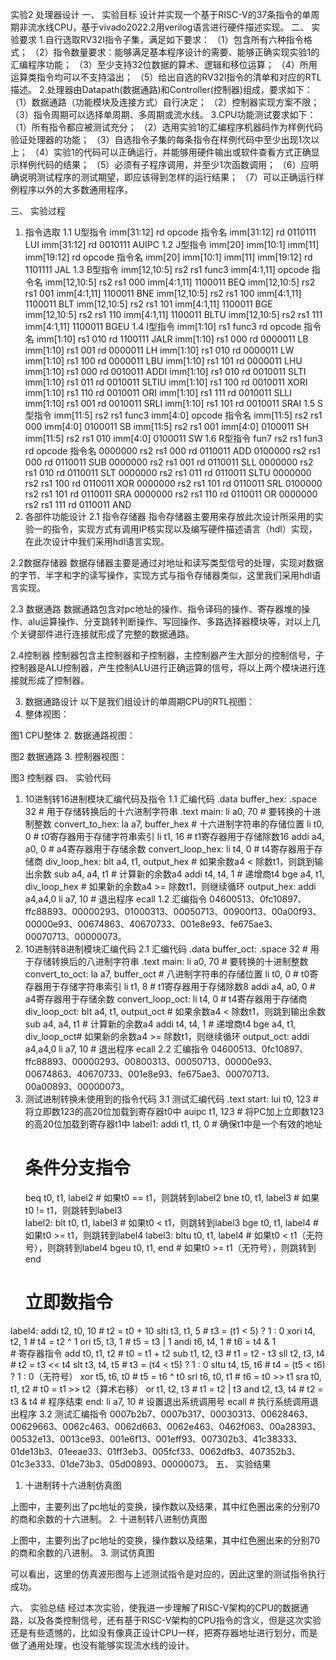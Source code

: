 实验2 处理器设计
一、	实验目标
设计并实现一个基于RISC-V的37条指令的单周期非流水线CPU，基于vivado2022.2用verilog语言进行硬件描述实现。
二、	实验要求
1.自行选取RV32I指令子集，满足如下要求：
（1）包含所有六种指令格式；
（2）指令数量要求：能够满足基本程序设计的需要、能够正确实现实验1的汇编程序功能；
（3）至少支持32位数据的算术、逻辑和移位运算； 
（4）所用运算类指令均可以不支持溢出； 
（5）给出自选的RV32I指令的清单和对应的RTL描述。
2.处理器由Datapath(数据通路)和Controller(控制器)组成，要求如下： 
（1）数据通路（功能模块及连接方式）自行决定；
（2）控制器实现方案不限；
（3）指令周期可以选择单周期、多周期或流水线。 
3.CPU功能测试要求如下：
（1）所有指令都应被测试充分；
（2）选用实验1的汇编程序机器码作为样例代码验证处理器的功能；
（3）自选指令子集的每条指令在样例代码中至少出现1次以上；
（4）实验1的代码可以正确运行，并能够用硬件输出或软件查看方式正确显示样例代码的结果； 
（5）必须有子程序调用，并至少1次函数调用； 
（6）应明确说明测试程序的测试期望，即应该得到怎样的运行结果；
（7）可以正确运行样例程序以外的大多数通用程序。


三、	实验过程
1.	指令选取
1.1  U型指令
imm[31:12]	rd	opcode	指令名
imm[31:12]	rd	0110111	LUI
imm[31:12]	rd	0010111	AUIPC
1.2  J型指令
imm[20]	imm[10:1]	imm[11]	imm[19:12]	rd	opcode	指令名
imm[20]	imm[10:1]	imm[11]	imm[19:12]	rd	1101111	JAL
1.3  B型指令
imm[12,10:5]	rs2	rs1	func3	imm[4:1,11]	opcode	指令名
imm[12,10:5]	rs2	rs1	000	imm[4:1,11]	1100011	BEQ
imm[12,10:5]	rs2	rs1	001	imm[4:1,11]	1100011	BNE
imm[12,10:5]	rs2	rs1	100	imm[4:1,11]	1100011	BLT
imm[12,10:5]	rs2	rs1	101	imm[4:1,11]	1100011	BGE
imm[12,10:5]	rs2	rs1	110	imm[4:1,11]	1100011	BLTU
imm[12,10:5]	rs2	rs1	111	imm[4:1,11]	1100011	BGEU
1.4  I型指令
imm[1:10]	rs1	func3	rd	opcode	指令名
imm[1:10]	rs1	010	rd	1100111	JALR
imm[1:10]	rs1	000	rd	0000011	LB
imm[1:10]	rs1	001	rd	0000011	LH
imm[1:10]	rs1	010	rd	0000011	LW
imm[1:10]	rs1	100	rd	0000011	LBU
imm[1:10]	rs1	101	rd	0000011	LHU
imm[1:10]	rs1	000	rd	0010011	ADDI
imm[1:10]	rs1	010	rd	0010011	SLTI
imm[1:10]	rs1	011	rd	0010011	SLTIU
imm[1:10]	rs1	100	rd	0010011	XORI
imm[1:10]	rs1	110	rd	0010011	ORI
imm[1:10]	rs1	111	rd	0010011	SLLI
imm[1:10]	rs1	001	rd	0010011	SRLI
imm[1:10]	rs1	101	rd	0010011	SRAI
1.5  S型指令
imm[11:5]	rs2	rs1	func3	imm[4:0]	opcode	指令名
imm[11:5]	rs2	rs1	000	imm[4:0]	0100011	SB
imm[11:5]	rs2	rs1	001	imm[4:0]	0100011	SH
imm[11:5]	rs2	rs1	010	imm[4:0]	0100011	SW
1.6  R型指令
fun7	rs2	rs1	fun3	rd	opcode	指令名
0000000	rs2	rs1	000	rd	0110011	ADD
0100000	rs2	rs1	000	rd	0110011	SUB
0000000	rs2	rs1	001	rd	0110011	SLL
0000000	rs2	rs1	010	rd	0110011	SLT
0000000	rs2	rs1	011	rd	0110011	SLTU
0000000	rs2	rs1	100	rd	0110011	XOR
0000000	rs2	rs1	101	rd	0110011	SRL
0100000	rs2	rs1	101	rd	0110011	SRA
0000000	rs2	rs1	110	rd	0110011	OR
0000000	rs2	rs1	111	rd	0110011	AND
2.	各部件功能设计
2.1 指令存储器
指令存储器主要用来存放此次设计所采用的实验一的指令，实现方式有调用IP核实现以及编写硬件描述语言（hdl）实现，在此次设计中我们采用hdl语言实现。
 
2.2数据存储器
	数据存储器主要是通过对地址和读写类型信号的处理，实现对数据的字节、半字和字的读写操作，实现方式与指令存储器类似，这里我们采用hdl语言实现。
 
2.3 数据通路
	数据通路包含对pc地址的操作、指令译码的操作、寄存器堆的操作、alu运算操作、分支跳转判断操作、写回操作、多路选择器模块等，对以上几个关键部件进行连接就形成了完整的数据通路。
 
2.4控制器
	控制器包含主控制器和子控制器，主控制器产生大部分的控制信号，子控制器是ALU控制器，产生控制ALU进行正确运算的信号，将以上两个模块进行连接就形成了控制器。
 
3.	数据通路设计
以下是我们组设计的单周期CPU的RTL视图：
1.	整体视图：
 
图1 CPU整体
2.	数据通路视图：
 
图2 数据通路
3.	控制器视图：
 
图3 控制器
四、	实验代码
1.	10进制转16进制模块汇编代码及指令
1.1 汇编代码
.data
buffer_hex: .space 32  # 用于存储转换后的十六进制字符串
.text
main:
    li a0, 70           # 要转换的十进制整数
convert_to_hex:
    la a7, buffer_hex   # 十六进制字符串的存储位置
    li t0, 0            # t0寄存器用于存储字符串索引
    li t1, 16           # t1寄存器用于存储除数16
    addi a4, a0, 0      # a4寄存器用于存储余数
convert_loop_hex:
    li t4, 0            # t4寄存器用于存储商
div_loop_hex:
    blt a4, t1, output_hex  # 如果余数a4 < 除数t1，则跳到输出余数
    sub a4, a4, t1          # 计算新的余数a4
    addi t4, t4, 1          # 递增商t4
    bge a4, t1, div_loop_hex # 如果新的余数a4 >= 除数t1，则继续循环
output_hex:
    addi a4,a4,0
    li a7, 10     # 退出程序
ecall
1.2	汇编指令
04600513、0fc10897、ffc88893、00000293、01000313、00050713、00900f13、00a00f93、00000e93、00674863、40670733、001e8e93、fe675ae3、00070713、00000073。
2.	10进制转8进制模块汇编代码
2.1 汇编代码
.data
buffer_oct: .space 32  # 用于存储转换后的八进制字符串
.text
main:
    li a0, 70           # 要转换的十进制整数 
convert_to_oct:
    la a7, buffer_oct   # 八进制字符串的存储位置
    li t0, 0            # t0寄存器用于存储字符串索引
    li t1, 8            # t1寄存器用于存储除数8
    addi a4, a0, 0      # a4寄存器用于存储余数
convert_loop_oct:
    li t4, 0            # t4寄存器用于存储商
div_loop_oct:
    blt a4, t1, output_oct  # 如果余数a4 < 除数t1，则跳到输出余数
    sub a4, a4, t1          # 计算新的余数a4
    addi t4, t4, 1          # 递增商t4
    bge a4, t1, div_loop_oct# 如果新的余数a4 >= 除数t1，则继续循环
output_oct:
    addi a4,a4,0
li a7, 10     # 退出程序
ecall
2.2 汇编指令
04600513、0fc10897、ffc88893、00000293、00800313、00050713、00000e93、00674863、40670733、001e8e93、fe675ae3、00070713、00a00893、00000073。
3.	测试进制转换未使用到的指令代码
3.1 测试汇编代码
.text
start:
    lui t0, 123          # 将立即数123的高20位加载到寄存器t0中
    auipc t1, 123        # 将PC加上立即数123的高20位加载到寄存器t1中
label1:
    addi t1, t1, 0                # 确保t1中是一个有效的地址              
    # 条件分支指令
    beq t0, t1, label2            # 如果t0 == t1，则跳转到label2
    bne t0, t1, label3            # 如果 t0 != t1，则跳转到label3   
label2:
    blt t0, t1, label3            # 如果t0 < t1，则跳转到label3
    bge t0, t1, label4            # 如果t0 >= t1，则跳转到label4 
label3:
    bltu t0, t1, label4           # 如果t0 < t1（无符号），则跳转到label4
    bgeu t0, t1, end              # 如果t0 >= t1（无符号），则跳转到end 
    # 立即数指令
label4:
    addi t2, t0, 10               # t2 = t0 + 10
    slti t3, t1, 5                # t3 = (t1 < 5) ? 1 : 0
    xori t4, t2, 1                # t4 = t2 ^ 1
    ori t5, t3, 1                 # t5 = t3 | 1
    andi t6, t4, 1                # t6 = t4 & 1  
    # 寄存器指令
    add t0, t1, t2                # t0 = t1 + t2
    sub t1, t2, t3                # t1 = t2 - t3
    sll t2, t3, t4                # t2 = t3 << t4
    slt t3, t4, t5                # t3 = (t4 < t5) ? 1 : 0
    sltu t4, t5, t6               # t4 = (t5 < t6) ? 1 : 0（无符号）
    xor t5, t6, t0                # t5 = t6 ^ t0
    srl t6, t0, t1                # t6 = t0 >> t1
    sra t0, t1, t2                # t0 = t1 >> t2（算术右移）
    or t1, t2, t3                 # t1 = t2 | t3
    and t2, t3, t4                # t2 = t3 & t4
    # 程序结束
end:
    li a7, 10                     # 设置退出系统调用号
ecall                         # 执行系统调用退出程序
3.2	测试汇编指令
0007b2b7、0007b317、00030313、00628463、00629663、0062c463、0062d663、0062e463、0462f063、00a28393、00532e13、0013ce93、001e6f13、001eff93、007302b3、41c38333、01de13b3、01eeae33、01ff3eb3、005fcf33、0062dfb3、407352b3、01c3e333、01de73b3、05d00893、00000073。
五、	实验结果
1.	十进制转十六进制仿真图
 
上图中，主要列出了pc地址的变换，操作数以及结果，其中红色圈出来的分别70的商和余数的十六进制。
2.	十进制转八进制仿真图
 
上图中，主要列出了pc地址的变换，操作数以及结果，其中红色圈出来的分别70的商和余数的八进制。
3.	测试仿真图
 
可以看出，这里的仿真波形图与上述测试指令是对应的，因此这里的测试指令执行成功。

六、	实验总结
经过本次实验，使我进一步理解了RISC-V架构的CPU的数据通路，以及各类控制信号，还有基于RISC-V架构的CPU指令的含义，但是这次实验还是有些遗憾的，比如没有像真正设计CPU一样，把寄存器地址进行划分，而是做了通用处理，也没有能够实现流水线的设计。
